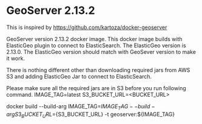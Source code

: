 # GeoServer 2.13.2

This is inspired by https://github.com/kartoza/docker-geoserver

GeoServer version 2.13.2 docker image. This docker image builds with ElasticGeo plugin to connect to ElasticSearch. The ElasticGeo version is 2.13.0. The ElasticGeo version should match with GeoSever version to make it work.

There is nothing different other than downloading required jars from AWS S3 and adding ElasticGeo Jar to connect to ElasticSearch. 

Please make sure all the required jars are in S3 before you run following command.
IMAGE_TAG=latest
S3_BUCKET_URL=<BUCKET_URL>

docker build --build-arg IMAGE_TAG=${IMAGE_TAG} --build-arg S3_BUCKET_URL=${S3_BUCKET_URL} -t geoserver:${IMAGE_TAG}